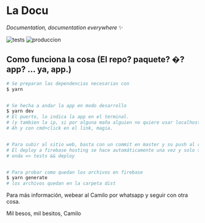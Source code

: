 # La Docu

*Documentation, documentation everywhere*  ✨

![tests](https://github.com/camonunez/laDocu/actions/workflows/ci.yml/badge.svg)
![produccion](https://github.com/camonunez/laDocu/actions/workflows/deploy.yml/badge.svg)


## Como funciona la cosa (El repo? paquete? �? app? ... ya, app.)

```bash
# Se preparan las dependencias necesarias con
$ yarn 


# Se hecha a andar la app en modo desarrollo
$ yarn dev
# El puerto, lo indica la app en el terminal.
# (y tambien la ip, si por alguna maña alguien no quiere usar localhost)
# Ah y con cmd+click en el link, magia.


# Para subir al sitio web, basta con un commit en master y su push al repo en GitHub.
# El deploy a firebase hosting se hace automáticamente una vez y solo si aprueba los tests automáticos.
# onda => tests && deploy


# Para probar como quedan los archivos en firebase
$ yarn generate
# los archivos quedan en la carpeta dist
```

Para más información, webear al Camilo por whatsapp y seguir con otra cosa.

Mil besos, mil besitos, Camilo
